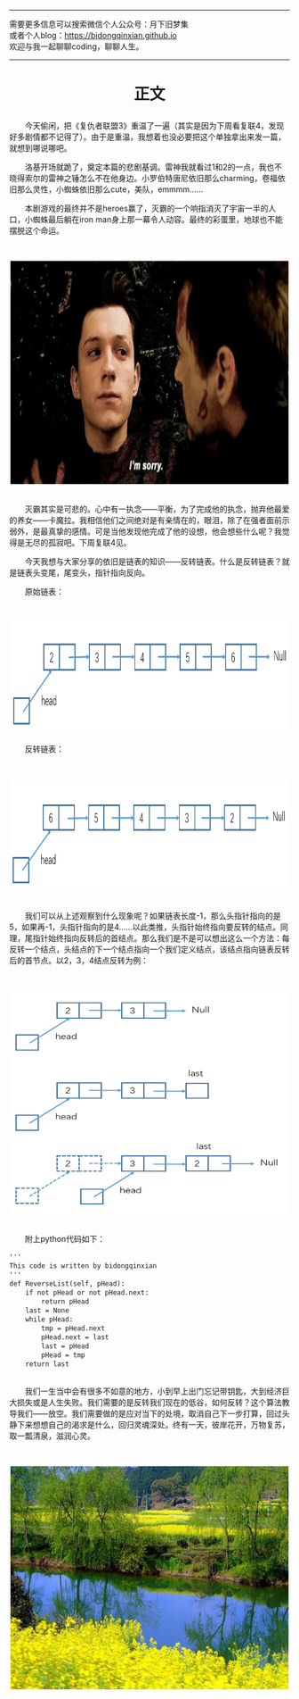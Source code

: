 ***
需要更多信息可以搜索微信个人公众号：月下旧梦集 <br/>
或者个人blog：https://bidongqinxian.github.io <br/>
欢迎与我一起聊聊coding，聊聊人生。
***

# <p align="center">正文</p>

&emsp;&emsp;今天偷闲，把《复仇者联盟3》重温了一遍（其实是因为下周看复联4，发现好多剧情都不记得了）。由于是重温，我想着也没必要把这个单独拿出来发一篇，就想到哪说哪吧。

&emsp;&emsp;洛基开场就跪了，奠定本篇的悲剧基调。雷神我就看过1和2的一点，我也不晓得索尔的雷神之锤怎么不在他身边。小罗伯特唐尼依旧那么charming，卷福依旧那么灵性，小蜘蛛依旧那么cute，美队，emmmm……

&emsp;&emsp;本剧游戏的最终并不是heroes赢了，灭霸的一个响指消灭了宇宙一半的人口，小蜘蛛最后躺在iron man身上那一幕令人动容。最终的彩蛋里，地球也不能摆脱这个命运。

&nbsp;<div align=center><img width = '500' height ='400' src =../../img/algorithm/session8/fulian3.jpg/></div>


<br/>&emsp;&emsp;灭霸其实是可悲的。心中有一执念——平衡，为了完成他的执念，抛弃他最爱的养女——卡魔拉。我相信他们之间绝对是有亲情在的，眼泪，除了在强者面前示弱外，是最真挚的感情。可是当他发现他完成了他的设想，他会想些什么呢？我觉得是无尽的孤寂吧。下周复联4见。

&emsp;&emsp;今天我想与大家分享的依旧是链表的知识——反转链表。什么是反转链表？就是链表头变尾，尾变头，指针指向反向。

&emsp;&emsp;原始链表：

&nbsp;<div align=center><img width = '500' height ='200' src =../../img/algorithm/session8/QQ截图20190419205308.png/></div>

&emsp;&emsp;反转链表：

&nbsp;<div align=center><img width = '500' height ='200' src =../../img/algorithm/session8/QQ截图20190419205358.png/></div>

<br/>&emsp;&emsp;我们可以从上述观察到什么现象呢？如果链表长度-1，那么头指针指向的是5，如果再-1，头指针指向的是4……以此类推，头指针始终指向要反转的结点。同理，尾指针始终指向反转后的首结点。那么我们是不是可以想出这么一个方法：每反转一个结点，头结点的下一个结点指向一个我们定义结点，该结点指向链表反转后的首节点。以2，3，4结点反转为例：

&nbsp;<div align=center><img width = '500' height ='400' src =../../img/algorithm/session8/QQ截图20190419222105.png/></div>

<br/>&emsp;&emsp;附上python代码如下：

```
'''
This code is written by bidongqinxian
'''
def ReverseList(self, pHead):
    if not pHead or not pHead.next:
        return pHead         
    last = None         
    while pHead:
        tmp = pHead.next   
        pHead.next = last
        last = pHead
        pHead = tmp         
    return last
```

<br/>&emsp;&emsp;我们一生当中会有很多不如意的地方，小到早上出门忘记带钥匙，大到经济巨大损失或是人生失败。我们需要的是反转我们现在的低谷，如何反转？这个算法教导我们——放空。我们需要做的是应对当下的处境，取消自己下一步打算，回过头静下来想想自己的渴求是什么，回归灵魂深处。终有一天，彼岸花开，万物复苏，取一瓢清泉，滋润心灵。

&nbsp;<div align=center><img width = '500' height ='400' src =../../img/algorithm/session8/timg8.jpg/></div>